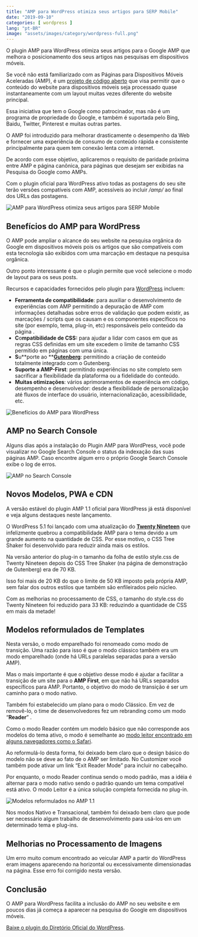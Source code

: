 ```yaml
---
title: "AMP para WordPress otimiza seus artigos para SERP Mobile"
date: "2019-09-10"
categories: [ wordpress ]
lang: "pt-BR"
image: "assets/images/category/wordpress-full.png"
---
```


O plugin AMP para WordPress otimiza seus artigos para o Google AMP que melhora o posicionamento dos seus artigos nas pesquisas em dispositivos móveis.

Se você não está familiarizado com as Páginas para Dispositivos Móveis Aceleradas (AMP), é um [projeto de código aberto](https://amp.dev/) que visa permitir que o conteúdo do website para dispositivos móveis seja processado quase instantaneamente com um layout muitas vezes diferente do website principal.

Essa iniciativa que tem o Google como patrocinador, mas não é um programa de propriedade do Google, e também é suportada pelo Bing, Baidu, Twitter, Pinterest e muitas outras partes.

O AMP foi introduzido para melhorar drasticamente o desempenho da Web e fornecer uma experiência de consumo de conteúdo rápida e consistente principalmente para quem tem conexão lenta com a internet.

De acordo com esse objetivo, aplicaremos o requisito de paridade próxima entre AMP e página canônica, para páginas que desejam ser exibidas na Pesquisa do Google como AMPs.

Com o plugin oficial para WordPress ativo todas as postagens do seu site terão versões compatíveis com AMP, acessíveis ao incluir _/amp/_ ao final dos URLs das postagens.

![AMP para WordPress otimiza seus artigos para SERP Mobile](images/0_LP6-Zri3Lygyg1vK.png)

## Benefícios do AMP para WordPress

O AMP pode ampliar o alcance do seu website na pesquisa orgânica do Google em dispositivos móveis pois os artigos que são compatíveis com esta tecnologia são exibidos com uma marcação em destaque na pesquisa orgânica.

Outro ponto interessante é que o plugin  permite que você selecione o modo de layout para os seus posts.

Recursos e capacidades fornecidos pelo plugin para [WordPress](https://www.luizeof.com.br/br/wordpress/) incluem:

- **Ferramenta de compatibilidade**: para auxiliar o desenvolvimento de experiências com AMP permitindo a depuração de AMP com informações detalhadas sobre erros de validação que podem existir, as marcações / scripts que os causam e os componentes específicos no site (por exemplo, tema, plug-in, etc) responsáveis ​​pelo conteúdo da página .
- **C**o**mpatibilidade de CSS:** para ajudar a lidar com casos em que as regras CSS definidas em um site excedem o limite de tamanho CSS permitido em páginas com uma única.
- **S**u**porte ao **[**Gutenberg**](https://luizeof.com.br/gutenberg/gutenberg-o-novo-editor-do-wordpress-5-0/): permitindo a criação de conteúdo totalmente integrado com o Gutenberg.
- **Suporte a AMP-First**: permitindo experiências no site completo sem sacrificar a flexibilidade da plataforma ou a fidelidade do conteúdo.
- **Muitas otimizações**: vários aprimoramentos de experiência em código, desempenho e desenvolvedor: desde a flexibilidade de personalização até fluxos de interface do usuário, internacionalização, acessibilidade, etc.

![Benefícios do AMP para WordPress](images/0_gwNzJZuJuU54ye41.png)

## AMP no Search Console

Alguns dias após a instalação do Plugin AMP para WordPress, você pode visualizar no Google Search Console o status da indexação das suas páginas AMP. Caso encontre algum erro o próprio Google Search Console exibe o log de erros.

![AMP no Search Console](images/0_KfnLO8Jp40zip9ba.png)

## Novos Modelos, PWA e CDN

A versão estável do plugin AMP 1.1 oficial para WordPress já está disponível e veja alguns destaques neste lançamento.

O WordPress 5.1 foi lançado com uma atualização do [**Twenty Nineteen**](https://wordpress.org/themes/twentynineteen/) que infelizmente quebrou a compatibilidade AMP para o tema devido a um grande aumento na quantidade de CSS. Por esse motivo, o CSS Tree Shaker foi desenvolvido para reduzir ainda mais os estilos.

Na versão anterior do plug-in o tamanho da folha de estilo style.css de Twenty Nineteen depois do CSS Tree Shaker (na página de demonstração de Gutenberg) era de 70 KB.

Isso foi mais de 20 KB do que o limite de 50 KB imposto pela própria AMP, sem falar dos outros estilos que também são enfileirados pelo núcleo.

Com as melhorias no processamento de CSS, o tamanho do style.css do Twenty Nineteen foi reduzido para 33 KB: reduzindo a quantidade de CSS em mais da metade!

## Modelos reformulados de Templates

Nesta versão, o modo emparelhado foi renomeado como modo de transição. Uma razão para isso é que o modo clássico também era um modo emparelhado (onde há URLs paralelas separadas para a versão AMP).

Mas o mais importante é que o objetivo desse modo é ajudar a facilitar a transição de um site para o **AMP First**, em que não há URLs separados específicos para AMP. Portanto, o objetivo do modo de transição é ser um caminho para o modo nativo.

Também foi estabelecido um plano para o modo Clássico. Em vez de removê-lo, o time de desenvolvedores fez um rebranding como um modo “**Reader**” .

Como o modo Reader contém um modelo básico que não corresponde aos modelos do tema ativo, o modo é semelhante ao [modo leitor encontrado em alguns navegadores como o Safari](https://www.apple.com/br/safari/).

Ao reformulá-lo desta forma, foi deixado bem claro que o design básico do modelo não se deve ao fato de o AMP ser limitado. No Customizer você também pode ativar um link “Exit Reader Mode” para incluir no cabeçalho.

Por enquanto, o modo Reader continua sendo o modo padrão, mas a idéia é alternar para o modo nativo sendo o padrão quando um tema compatível está ativo. O modo Leitor é a única solução completa fornecida no plug-in.

![Modelos reformulados no AMP 1.1](images/0_oVA5jdZrH2OIsfI_.png)

Nos modos Nativo e Transacional, também foi deixado bem claro que pode ser necessário algum trabalho de desenvolvimento para usá-los em um determinado tema e plug-ins.

## Melhorias no Processamento de Imagens

Um erro muito comum encontrado ao veicular AMP a partir do WordPress eram imagens aparecendo na horizontal ou excessivamente dimensionadas na página. Esse erro foi corrigido nesta versão.

## Conclusão

O AMP para WordPress facilita a inclusão do AMP no seu website e em poucos dias já começa a aparecer na pesquisa do Google em dispositivos móveis.

[Baixe o plugin do Diretório Oficial do WordPress](https://br.wordpress.org/plugins/amp/).

